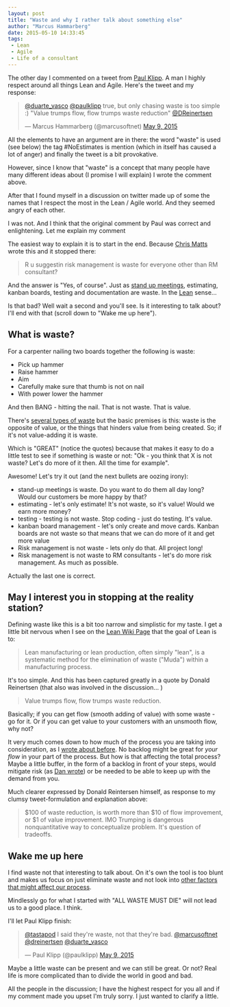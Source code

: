 ```yaml
---
layout: post
title: "Waste and why I rather talk about something else"
author: "Marcus Hammarberg"
date: 2015-05-10 14:33:45
tags:
 - Lean
 - Agile
 - Life of a consultant
---
```


The other day I commented on a tweet from [Paul Klipp](http://paulklipp.com/). A man I highly respect around all things Lean and Agile. Here's the tweet and my response:

<blockquote class="twitter-tweet" data-partner="tweetdeck"><p lang="en" dir="ltr"><a href="https://twitter.com/duarte_vasco">@duarte_vasco</a> <a href="https://twitter.com/paulklipp">@paulklipp</a> true, but only chasing waste is too simple :) &quot;Value trumps flow, flow trumps waste reduction&quot; <a href="https://twitter.com/DReinertsen">@DReinertsen</a></p>&mdash; Marcus Hammarberg (@marcusoftnet) <a href="https://twitter.com/marcusoftnet/status/596933996849795072">May 9, 2015</a></blockquote>
<script async src="//platform.twitter.com/widgets.js" charset="utf-8"></script>

All the elements to have an argument are in there: the word "waste" is used (see below) the tag #NoEstimates is mention (which in itself has caused a lot of anger) and finally the tweet is a bit provokative.

However, since I know that "waste" is a concept that many people have many different ideas about (I promise I will explain) I wrote the comment above.

After that I found myself in a discussion on twitter made up of some the names that I respect the most in the Lean / Agile world. And they seemed angry of each other.

I was not. And I think that the original comment by Paul was correct and enlightening. Let me explain my comment

<!-- excerpt-end -->

The easiest way to explain it is to start in the end. Because [Chris Matts](https://twitter.com/PapaChrisMatts) wrote this and it stopped there:

> R u suggestin risk management is waste for everyone other than RM consultant?

And the answer is "Yes, of course". Just as [stand up meetings](https://www.marcusoft.net/2015/05/flow-wip-and-waste.html), estimating, kanban boards, testing and documentation are waste. In the [Lean](http://en.wikipedia.org/wiki/Lean_manufacturing) sense...

Is that bad? Well wait a second and you'll see. Is it interesting to talk about? I'll end with that (scroll down to "Wake me up here").

## What is waste?

For a carpenter nailing two boards together the following is waste:

* Pick up hammer
* Raise hammer
* Aim
* Carefully make sure that thumb is not on nail
* With power lower the hammer

And then BANG - hitting the nail. That is not waste. That is value.

There's [several types of waste](http://en.wikipedia.org/wiki/Lean_manufacturing#Types_of_waste) but the basic premises is this: waste is the opposite of value, or the things that hinders value from being created. So; if it's not value-adding it is waste.

Which is "GREAT" (notice the quotes) because that makes it easy to do a little test to see if something is waste or not:
"Ok - you think that X is not waste? Let's do more of it then. All the time for example".

Awesome! Let's try it out (and the next bullets are oozing irony):

* stand-up meetings is waste. Do you want to do them all day long? Would our customers be more happy by that?
* estimating - let's only estimate! It's not waste, so it's value! Would we earn more money?
* testing - testing is not waste. Stop coding - just do testing. It's value.
* kanban board management - let's only create and move cards. Kanban boards are not waste so that means that we can do more of it and get more value
* Risk management is not waste - lets only do that. All project long!
* Risk management is not waste to RM consultants - let's do more risk management. As much as possible.

Actually the last one is correct.

## May I interest you in stopping at the reality station?

Defining waste like this is a bit too narrow and simplistic for my taste. I get a little bit nervous when I see on the [Lean Wiki Page](http://en.wikipedia.org/wiki/Lean_manufacturing) that the goal of Lean is to:

> Lean manufacturing or lean production, often simply "lean", is a systematic method for the elimination of waste ("Muda") within a manufacturing process.

It's too simple. And this has been captured greatly in a quote by Donald Reinertsen (that also was involved in the discussion... )

> Value trumps flow, flow trumps waste reduction.

Basically; if you can get flow (smooth adding of value) with some waste - go for it. Or if you can get value to your customers with an unsmooth flow, why not?

It very much comes down to how much of the process you are taking into consideration, as I [wrote about before](https://www.marcusoft.net/2015/05/flow-wip-and-waste.html). No backlog might be great for _your flow_ in your part of the process. But how is that affecting the total process? Maybe a little buffer, in the form of a backlog in front of your steps, would mitigate risk (as [Dan wrote](https://twitter.com/tastapod/status/597019790373462016)) or be needed to be able to keep up with the demand from you.

Much clearer expressed by Donald Reintersen himself, as response to my clumsy tweet-formulation and explanation above:

> $100 of waste reduction, is worth more than $10 of flow improvement, or $1 of value improvement. IMO Trumping is dangerous nonquantitative way to conceptualize problem. It's question of tradeoffs.

## Wake me up here

I find waste not that interesting to talk about. On it's own the tool is too blunt and makes us focus on just eliminate waste and not look into [other factors that might affect our process](https://t.co/ccreKvBLsj).

Mindlessly go for what I started with "ALL WASTE MUST DIE" will not lead us to a good place. I think.

I'll let Paul Klipp finish:

<blockquote class="twitter-tweet" data-conversation="none" data-cards="hidden" data-partner="tweetdeck"><p lang="en" dir="ltr"><a href="https://twitter.com/tastapod">@tastapod</a> I said they&#39;re waste, not that they&#39;re bad. <a href="https://twitter.com/marcusoftnet">@marcusoftnet</a> <a href="https://twitter.com/DReinertsen">@dreinertsen</a> <a href="https://twitter.com/duarte_vasco">@duarte_vasco</a></p>&mdash; Paul Klipp (@paulklipp) <a href="https://twitter.com/paulklipp/status/597045004465483776">May 9, 2015</a></blockquote>
<script async src="//platform.twitter.com/widgets.js" charset="utf-8"></script>

Maybe a little waste can be present and we can still be great. Or not? Real life is more complicated than to divide the world in good and bad.

All the people in the discussion; I have the highest respect for you all and if my comment made you upset I'm truly sorry. I just wanted to clarify a little.
